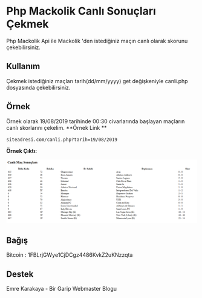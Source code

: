 # Php Mackolik Canlı Sonuçları Çekmek
Php Mackolik Api ile Mackolik 'den istediğiniz maçın canlı olarak skorunu çekebilirsiniz. 

## Kullanım

Çekmek istediğiniz maçları tarih(dd/mm/yyyy) get değişkeniyle canli.php dosyasında çekebilirsiniz.

## Örnek

Örnek olarak 19/08/2019 tarihinde 00:30 civarlarında başlayan maçların canlı skorlarını çekelim. 
**Örnek Link
**

    siteadresi.com/canli.php?tarih=19/08/2019

**Örnek Çıktı:**

![Canlı Maçlar](https://raw.githubusercontent.com/EmreKara5aya/Php-Mackolik-Api/master/canli.PNG "Canlı Maçlar")

## Bağış

Bitcoin : 1FBLrjGWye1CjDCgz4486KvkZ2uKNzzqta

## Destek

Emre Karakaya - Bir Garip Webmaster Blogu
